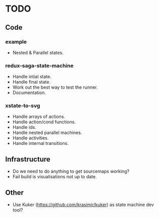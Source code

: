 # TODO

## Code

### example

- Nested & Parallel states.

### redux-saga-state-machine

- Handle intial state.
- Handle final state.
- Work out the best way to test the runner.
- Documentation.

### xstate-to-svg

- Handle arrays of actions.
- Handle action/cond functions.
- Handle ids.
- Handle nested parallel machines.
- Handle activities.
- Handle internal transitions.


## Infrastructure

- Do we need to do anything to get sourcemaps working?
- Fail build is visualisations not up to date.


## Other

- Use Kuker (https://github.com/krasimir/kuker) as state machine dev tool?
